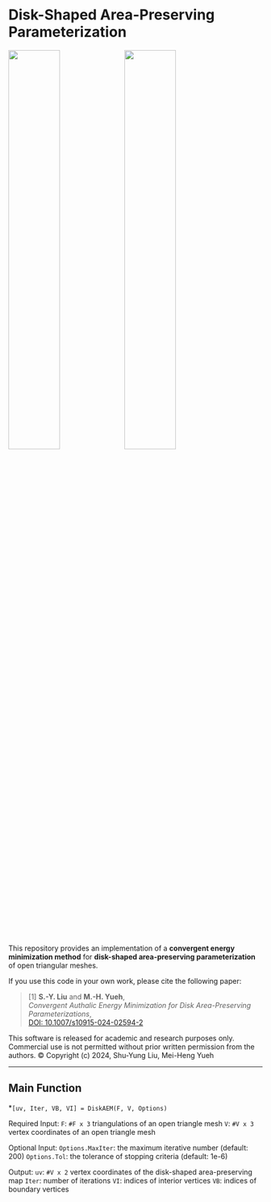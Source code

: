 # Disk-Shaped Area-Preserving Parameterization

<img src="images/Lion_M.png" width="45%" align="left" />
<img src="images/Lion_uv.png" width="45%" />

<br clear="both" />

This repository provides an implementation of a **convergent energy minimization method** for **disk-shaped area-preserving parameterization** of open triangular meshes.

If you use this code in your own work, please cite the following paper:

> [1] **S.-Y. Liu** and **M.-H. Yueh**,  
> *Convergent Authalic Energy Minimization for Disk Area-Preserving Parameterizations*,  
> [DOI: 10.1007/s10915-024-02594-2](https://doi.org/10.1007/s10915-024-02594-2)


This software is released for academic and research purposes only.
Commercial use is not permitted without prior written permission from the authors.
© Copyright (c) 2024, Shu-Yung Liu, Mei-Heng Yueh

---

## Main Function

*`[uv, Iter, VB, VI] = DiskAEM(F, V, Options)`

Required Input:
`F`: `#F x 3` triangulations of an open triangle mesh
`V`: `#V x 3` vertex coordinates of an open triangle mesh

Optional Input:
`Options.MaxIter`: the maximum iterative number (default: 200)
`Options.Tol`: the tolerance of stopping criteria (default: 1e-6)

Output:
`uv`: `#V x 2` vertex coordinates of the disk-shaped area-preserving map
`Iter`: number of iterations
`VI`: indices of interior vertices
`VB`: indices of boundary vertices
